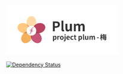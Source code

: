 <p align="left"><img width="300px" src="docs/images/Plum.png"></p>

[![Dependency Status][deps.rs-svg]][deps.rs-url]

[deps.rs-svg]: https://deps.rs/repo/github/PolkaX/plum/status.svg
[deps.rs-url]: https://deps.rs/repo/github/PolkaX/plum
